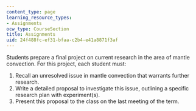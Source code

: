 ```yaml
---
content_type: page
learning_resource_types:
- Assignments
ocw_type: CourseSection
title: Assignments
uid: 24f488fc-ef31-bfaa-c2b4-e41a8871f3af
---
```


Students prepare a final project on current research in the area of mantle convection. For this project, each student must:

1.  Recall an unresolved issue in mantle convection that warrants further research.
2.  Write a detailed proposal to investigate this issue, outlining a specific research plan with experiment(s).
3.  Present this proposal to the class on the last meeting of the term.